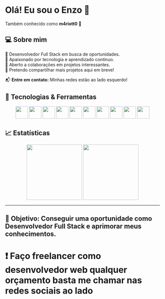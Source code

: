 # Olá! Eu sou o Enzo 👋  
Também conhecido como **m4riott0** 🚀  

## 💻 Sobre mim  
🔹 Desenvolvedor Full Stack em busca de oportunidades.  
🔹 Apaixonado por tecnologia e aprendizado contínuo.  
🔹 Aberto a colaborações em projetos interessantes.  
🔹 Pretendo compartilhar mais projetos aqui em breve!  

📬 **Entre em contato:** Minhas redes estão ao lado esquerdo!  

## 🚀 Tecnologias & Ferramentas  

<div align="center">
  <img src="https://cdn.jsdelivr.net/gh/devicons/devicon/icons/html5/html5-original.svg" width="40" height="40" />
  <img src="https://cdn.jsdelivr.net/gh/devicons/devicon/icons/css3/css3-plain.svg" width="40" height="40" />
  <img src="https://cdn.jsdelivr.net/gh/devicons/devicon/icons/javascript/javascript-original.svg" width="40" height="40" />
  <img src="https://cdn.jsdelivr.net/gh/devicons/devicon/icons/typescript/typescript-original.svg" width="40" height="40" />
  <img src="https://cdn.jsdelivr.net/gh/devicons/devicon/icons/react/react-original.svg" width="40" height="40" />
  <img src="https://cdn.jsdelivr.net/gh/devicons/devicon/icons/nodejs/nodejs-original-wordmark.svg" width="40" height="40" />
  <img src="https://cdn.jsdelivr.net/gh/devicons/devicon/icons/nextjs/nextjs-original.svg" width="40" height="40" />
  <img src="https://cdn.jsdelivr.net/gh/devicons/devicon/icons/tailwindcss/tailwindcss-original.svg" width="40" height="40" />
  <img src="https://cdn.jsdelivr.net/gh/devicons/devicon/icons/angular/angular-original.svg" width="40" height="40" />
  <img src="https://cdn.jsdelivr.net/gh/devicons/devicon/icons/nestjs/nestjs-original.svg" width="40" height="40" />
</div>

## 📈 Estatísticas  

<div align="center">
  <img height="180em" src="https://github-readme-stats.vercel.app/api?username=m4riott0&show_icons=true&theme=tokyonight" />
  <img height="180em" src="https://github-readme-stats.vercel.app/api/top-langs/?username=m4riott0&layout=compact&theme=tokyonight" />
</div>

---

🚀 **Objetivo:** Conseguir uma oportunidade como Desenvolvedor Full Stack e aprimorar meus conhecimentos.
---
# ❗ Faço freelancer como desenvolvedor web qualquer orçamento basta me chamar nas redes sociais ao lado
